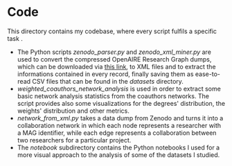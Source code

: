 # Code
This directory contains my codebase, where every script fulfils a specific 
task .

* The Python scripts *zenodo_parser.py* and *zenodo_xml_miner.py* are used to 
convert the compressed OpenAIRE Research Graph dumps, which can be downloaded 
via 
[this link](https://zenodo.org/record/3516918#.Xnt-mtNKgp9), to XML files and 
to extract the informations contained in every record, finally saving them as 
ease-to-read CSV files that can be found in the *datasets* directory. 
* *weighted_coauthors_network_analysis* is used in order to extract some basic
network analysis statistics from the coauthors networks. The script provides
also some visualizations for the degrees' distribution, the weights' 
distribution and other metrics.
* *network_from_xml.py* takes a data dump from Zenodo and turns it into a 
collaboration network in which each node represents a researcher with a MAG 
identifier, while each edge represents a collaboration between two researchers
for a particular project.
* The *notebook* subdirectory contains the Python notebooks I used for a more
visual approach to the analysis of some of the datasets I studied.
